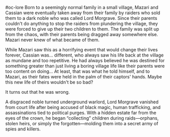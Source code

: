 #oc-lore
Born to a seemingly normal family in a small village, Mazari  and Cassian were eventually taken away from their family by raiders who sold them to a dark noble who was called Lord Morgrave. Since their parents couldn't do anything to stop the raiders from plundering the village, they were forced to give up their two children to them. The family was split up from the chaos, with their parents being dragged away somewhere else. Mazari never knew of what became of them.

While Mazari saw this as a horrifying event that would change their lives forever, Cassian was... different, who always saw his life back at the village as mundane and too repetitive. He had always believed he was destined for something greater than just living a boring village life like their parents were too content on doing... At least, that was what he told himself, and to Mazari, as their fates were held in the palm of their captors' hands. Maybe this new life of theirs wouldn't be so bad?

It turns out that he was wrong.

A disgraced noble turned underground warlord, Lord Morgrave vanished from court life after being accused of black magic, human trafficking, and assassinations tied to political purges. With a hidden estate far from the eyes of the crown, he began “collecting” children during raids—orphans, stolen heirs, or simply the forgotten—molding them into a secret army of spies and killers.
